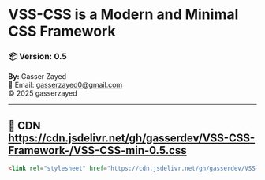 # VSS-CSS is a Modern and Minimal CSS Framework

### 📦 Version: 0.5  
**By:** Gasser Zayed  
📧 Email: [gasserzayed0@gmail.com](mailto:gasserzayed0@gmail.com)  
© 2025 gasserzayed

---

## 🔗 CDN https://cdn.jsdelivr.net/gh/gasserdev/VSS-CSS-Framework-/VSS-CSS-min-0.5.css

```html
<link rel="stylesheet" href="https://cdn.jsdelivr.net/gh/gasserdev/VSS-CSS-Framework-/VSS-CSS-min-0.5.css">
